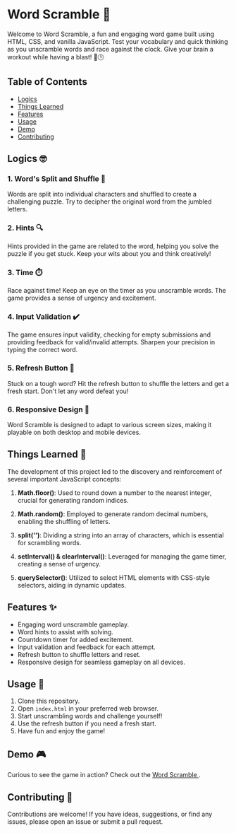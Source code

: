 # Word Scramble 🧩

Welcome to Word Scramble, a fun and engaging word game built using HTML, CSS, and vanilla JavaScript. Test your vocabulary and quick thinking as you unscramble words and race against the clock. Give your brain a workout while having a blast! 💪🕒

## Table of Contents
- [Logics](#logics)
- [Things Learned](#things-learned)
- [Features](#features)
- [Usage](#usage)
- [Demo](#demo)
- [Contributing](#contributing)


## Logics 🤓

### 1. Word's Split and Shuffle 🔄
Words are split into individual characters and shuffled to create a challenging puzzle. Try to decipher the original word from the jumbled letters.

### 2. Hints 🔍
Hints provided in the game are related to the word, helping you solve the puzzle if you get stuck. Keep your wits about you and think creatively!

### 3. Time ⏱️
Race against time! Keep an eye on the timer as you unscramble words. The game provides a sense of urgency and excitement.

### 4. Input Validation ✔️
The game ensures input validity, checking for empty submissions and providing feedback for valid/invalid attempts. Sharpen your precision in typing the correct word.

### 5. Refresh Button 🔄
Stuck on a tough word? Hit the refresh button to shuffle the letters and get a fresh start. Don't let any word defeat you!

### 6. Responsive Design 📱
Word Scramble is designed to adapt to various screen sizes, making it playable on both desktop and mobile devices.

## Things Learned 🧠

The development of this project led to the discovery and reinforcement of several important JavaScript concepts:

1. **Math.floor()**: Used to round down a number to the nearest integer, crucial for generating random indices.

2. **Math.random()**: Employed to generate random decimal numbers, enabling the shuffling of letters.

3. **split('')**: Dividing a string into an array of characters, which is essential for scrambling words.

4. **setInterval() & clearInterval()**: Leveraged for managing the game timer, creating a sense of urgency.

5. **querySelector()**: Utilized to select HTML elements with CSS-style selectors, aiding in dynamic updates.

## Features ✨

- Engaging word unscramble gameplay.
- Word hints to assist with solving.
- Countdown timer for added excitement.
- Input validation and feedback for each attempt.
- Refresh button to shuffle letters and reset.
- Responsive design for seamless gameplay on all devices.

## Usage 🚀

1. Clone this repository.
2. Open `index.html` in your preferred web browser.
3. Start unscrambling words and challenge yourself!
4. Use the refresh button if you need a fresh start.
5. Have fun and enjoy the game!

## Demo 🎮

Curious to see the game in action? Check out the [Word Scramble ]("https://onkar156.github.io/Js-Word-Scramble/").

## Contributing 🤝

Contributions are welcome! If you have ideas, suggestions, or find any issues, please open an issue or submit a pull request.



